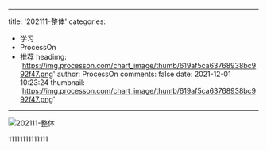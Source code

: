 
---
title: '202111-整体'
categories: 
 - 学习
 - ProcessOn
 - 推荐
headimg: 'https://img.processon.com/chart_image/thumb/619af5ca63768938bc992f47.png'
author: ProcessOn
comments: false
date: 2021-12-01 10:23:24
thumbnail: 'https://img.processon.com/chart_image/thumb/619af5ca63768938bc992f47.png'
---

<div>   
<img class="thumb" alt="202111-整体" src="https://img.processon.com/chart_image/thumb/619af5ca63768938bc992f47.png" referrerpolicy="no-referrer">
<p>11111111111111</p>  
</div>
            